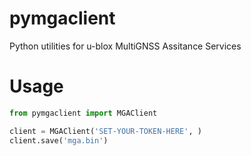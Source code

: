 # pymgaclient
Python utilities for u-blox MultiGNSS Assitance Services


# Usage

```python
from pymgaclient import MGAClient

client = MGAClient('SET-YOUR-TOKEN-HERE', )
client.save('mga.bin')
```

